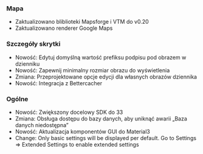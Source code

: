 ### Mapa
- Zaktualizowano bliblioteki Mapsforge i VTM do v0.20
- Zaktualizowano renderer Google Maps

### Szczegóły skrytki
- Nowość: Edytuj domyślną wartość prefiksu podpisu pod obrazem w dzienniku
- Nowość: Zapewnij minimalny rozmiar obrazu do wyświetlenia
- Zmiana: Przeprojektowane opcje edycji dla własnych obrazów dziennika
- Nowość: Integracja z Bettercacher

### Ogólne
- Nowość: Zwiększony docelowy SDK do 33
- Zmiana: Obsługa dostępu do bazy danych, aby uniknąć awarii „Baza danych niedostępna”
- Nowość: Aktualizacja komponentów GUI do Material3
- Change: Only basic settings will be displayed per default. Go to Settings => Extended Settings to enable extended settings

